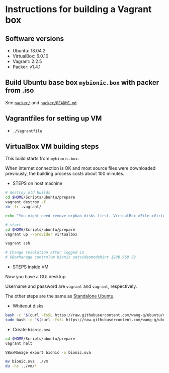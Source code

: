# Instructions for building a Vagrant box

## Software versions

* Ubuntu: 18.04.2
* VirtualBox: 6.0.10
* Vagrant: 2.2.5
* Packer: v1.4.1

## Build Ubuntu base box `mybionic.box` with packer from .iso

See [`packer/`](../packer) and [`packer/README.md`](../packer/README.md).

## Vagrantfiles for setting up VM

* `./Vagrantfile`

## VirtualBox VM building steps

This build starts from `mybionic.box`.

When internet connection is OK and most source files were downloaded previously, the building
process costs about 100 minutes.

* STEPS on host machine

```bash
# destroy old builds
cd $HOME/Scripts/ubuntu/prepare
vagrant destroy -f
rm -fr .vagrant/

echo "You might need remove orphan disks first. VirtualBox->File->Virtual Media Manager."

# start
cd $HOME/Scripts/ubuntu/prepare
vagrant up --provider virtualbox

vagrant ssh

# Change resolution after logged in
# VBoxManage controlvm bionic setvideomodehint 1280 960 32

```

* STEPS inside VM

Now you have a GUI desktop.

Username and password are `vagrant` and `vagrant`, respectively.

The other steps are the same as [Standalone Ubuntu](../README.md).

* Whiteout disks
    
```bash
bash -c "$(curl -fsSL https://raw.githubusercontent.com/wang-q/ubuntu/master/prepare/90-cleanup-user.sh)"
sudo bash -c "$(curl -fsSL https://raw.githubusercontent.com/wang-q/ubuntu/master/prepare/91-cleanup.sh)"

```

* Create `bionic.ova`

```bash
cd $HOME/Scripts/ubuntu/prepare
vagrant halt

VBoxManage export bionic -o bionic.ova

mv bionic.ova ../vm
du -hs ../vm/*

```



